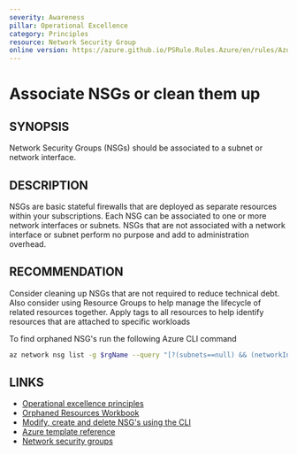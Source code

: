 ```yaml
---
severity: Awareness
pillar: Operational Excellence
category: Principles
resource: Network Security Group
online version: https://azure.github.io/PSRule.Rules.Azure/en/rules/Azure.NSG.Associated/
---
```


# Associate NSGs or clean them up

## SYNOPSIS

Network Security Groups (NSGs) should be associated to a subnet or network interface.

## DESCRIPTION

NSGs are basic stateful firewalls that are deployed as separate resources within your subscriptions.
Each NSG can be associated to one or more network interfaces or subnets.
NSGs that are not associated with a network interface or subnet perform no purpose and add to administration overhead.

## RECOMMENDATION

Consider cleaning up NSGs that are not required to reduce technical debt.
Also consider using Resource Groups to help manage the lifecycle of related resources together.
Apply tags to all resources to help identify resources that are attached to specific workloads

To find orphaned NSG's run the following Azure CLI command

```bash
az network nsg list -g $rgName --query "[?(subnets==null) && (networkInterfaces==null)].id" -o tsv
```

## LINKS

- [Operational excellence principles](https://docs.microsoft.com/azure/architecture/framework/devops/principles)
- [Orphaned Resources Workbook](https://techcommunity.microsoft.com/t5/fasttrack-for-azure/azure-orphan-resources/ba-p/3492198)
- [Modify, create and delete NSG's using the CLI](https://learn.microsoft.com/cli/azure/network/nsg?view=azure-cli-latest#az-network-nsg-delete)
- [Azure template reference](https://docs.microsoft.com/azure/templates/microsoft.network/networksecuritygroups/securityrules)
- [Network security groups](https://docs.microsoft.com/azure/virtual-network/security-overview)
